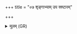 +++
title = "०७ शृङ्गाभ्याम् उप स्रष्टारम्"

+++
<details><summary>मूलम् (GR)</summary>

+++(not found in PSK)+++शृङ्गाभ्याम् उप स्रष्टारं  
पदावर्तय गोदुहम् ।  
अथो ये अन्ये तिष्ठन्ति  
तान् विषूचो वि नाशय ॥
</details>